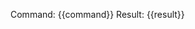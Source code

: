 <!-- xmd:
set command = "echo hello world"
set result = exec command
-->

Command: {{command}}
Result: {{result}}